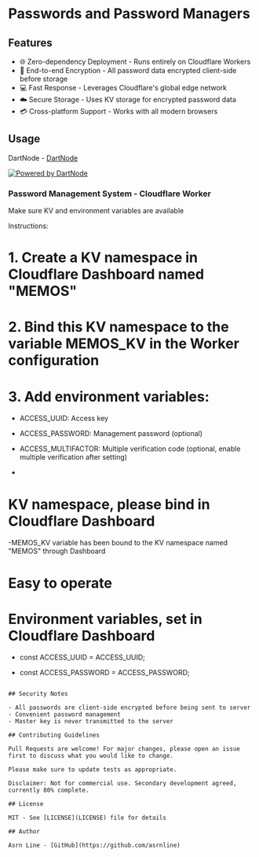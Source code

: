 # Passwords and Password Managers

## Features

- 🌐 Zero-dependency Deployment - Runs entirely on Cloudflare Workers
- 📧 End-to-end Encryption - All password data encrypted client-side before storage
- 💻 Fast Response - Leverages Cloudflare's global edge network
- ☁️ Secure Storage - Uses KV storage for encrypted password data
- 💳 Cross-platform Support - Works with all modern browsers


## Usage

DartNode - [DartNode](https://dartnode.com)

[![Powered by DartNode](https://dartnode.com/branding/DN-Open-Source-sm.png)](https://dartnode.com "Powered by DartNode - Free VPS for Open Source")


### Password Management System - Cloudflare Worker

 Make sure KV and environment variables are available

Instructions:

# 1. Create a KV namespace in Cloudflare Dashboard named "MEMOS"

# 2. Bind this KV namespace to the variable MEMOS_KV in the Worker configuration

# 3. Add environment variables:

- ACCESS_UUID: Access key

- ACCESS_PASSWORD: Management password (optional)

- ACCESS_MULTIFACTOR: Multiple verification code (optional, enable multiple verification after setting)

*

# KV namespace, please bind in Cloudflare Dashboard

 -MEMOS_KV variable has been bound to the KV namespace named "MEMOS" through Dashboard

# Easy to operate

# Environment variables, set in Cloudflare Dashboard

 - const ACCESS_UUID = ACCESS_UUID;

 - const ACCESS_PASSWORD = ACCESS_PASSWORD;
```

## Security Notes

- All passwords are client-side encrypted before being sent to server
- Convenient password management
- Master key is never transmitted to the server

## Contributing Guidelines

Pull Requests are welcome! For major changes, please open an issue first to discuss what you would like to change.

Please make sure to update tests as appropriate.

Disclaimer: Not for commercial use. Secondary development agreed, currently 80% complete.

## License

MIT - See [LICENSE](LICENSE) file for details

## Author

Asrn Line - [GitHub](https://github.com/asrnline)



